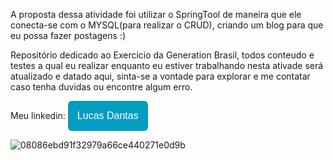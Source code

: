 </p>
  A proposta dessa atividade foi utilizar o SpringTool de maneira que ele conecta-se com o MYSQL(para realizar o CRUD),
  criando um blog para que eu possa fazer postagens :)
</p>

  Repositório dedicado ao Exercicio da Generation Brasil, todos conteudo e testes a qual eu realizar enquanto eu estiver trabalhando nesta ativade será atualizado e datado aqui, sinta-se a vontade para explorar e me contatar caso tenha duvidas ou encontre algum erro.

  Meu linkedin: <a href="https://www.linkedin.com/in/lucas-dantas-6837b9227/"><button style="background: #069cc2; border-radius: 6px; padding: 15px; cursor: pointer; color: #fff; border: none; font-size: 16px;">Lucas Dantas</button></a>


![08086ebd91f32979a66ce440271e0d9b](https://user-images.githubusercontent.com/105881498/181810049-c5b64cf1-6a87-4c03-befc-ff820815964a.gif)
